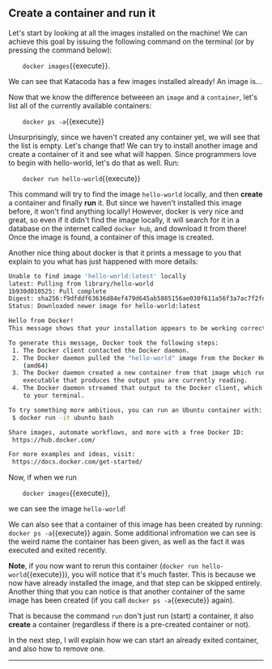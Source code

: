 ## Create a container and run it

Let's start by looking at all the images installed on the machine! We can achieve this goal by issuing the following command on the terminal (or by pressing the command below):

&nbsp;&nbsp;&nbsp;&nbsp;&nbsp;&nbsp; `docker images`{{execute}}.

We can see that Katacoda has a few images installed already! An image is...
<!---
TODO diff between images and containers.
https://www.edureka.co/community/18657/what-is-the-difference-between-a-docker-image-and-container
-->

Now that we know the difference betweeen an `image` and a `container`, let's list all of the currently available containers: 

&nbsp;&nbsp;&nbsp;&nbsp;&nbsp;&nbsp; `docker ps -a`{{execute}}

Unsurprisingly, since we haven't created any container yet, we will see that the list is empty. Let's change that! We can try to install another image and create a container of it and see what will happen. Since programmers love to begin with hello-world, let's do that as well. Run:

&nbsp;&nbsp;&nbsp;&nbsp;&nbsp;&nbsp; `docker run hello-world`{{execute}}

This command will try to find the image `hello-world` locally, and then **create** a container and finally **run** it. But since we haven't installed this image before, it won't find anything locally! However, docker is very nice and great, so even if it didn't find the image locally, it will search for it in a database on the internet called `docker hub`, and download it from there!
Once the image is found, a container of this image is created.

Another nice thing about docker is that it prints a message to you that explain to you what has just happened with more details:

```bash
Unable to find image 'hello-world:latest' locally
latest: Pulling from library/hello-world
1b930d010525: Pull complete
Digest: sha256:f9dfddf63636d84ef479d645ab5885156ae030f611a56f3a7ac7f2fdd86d7e4e
Status: Downloaded newer image for hello-world:latest

Hello from Docker!
This message shows that your installation appears to be working correctly.

To generate this message, Docker took the following steps:
 1. The Docker client contacted the Docker daemon.
 2. The Docker daemon pulled the "hello-world" image from the Docker Hub.
    (amd64)
 3. The Docker daemon created a new container from that image which runs the
    executable that produces the output you are currently reading.
 4. The Docker daemon streamed that output to the Docker client, which sent it
    to your terminal.

To try something more ambitious, you can run an Ubuntu container with:
 $ docker run -it ubuntu bash

Share images, automate workflows, and more with a free Docker ID:
 https://hub.docker.com/

For more examples and ideas, visit:
 https://docs.docker.com/get-started/
```

Now, if when we run

&nbsp;&nbsp;&nbsp;&nbsp;&nbsp;&nbsp; `docker images`{{execute}}, 

we can see the image `hello-world`! 

We can also see that a container of this image has been created by running: `docker ps -a`{{execute}} again. Some additional infromation we can see is the weird name the container has been given, as well as the fact it was executed and exited recently.

**Note**, if you now want to rerun this container (`docker run hello-world`{{execute}}), you will notice that it's much faster. This is because we now have already installed the image, and that step can be skipped entirely. Another thing that you can notice is that another container of the same image has been created (if you call `docker ps -a`{{execute}} again).

That is because the command `run` don't just run (start) a container, it also **create** a container (regardless if there is a pre-created container or not).

In the next step, I will explain how we can start an already exited container, and also how to remove one.









--------------------------
